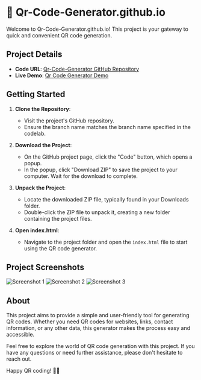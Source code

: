 # 🌟 Qr-Code-Generator.github.io

Welcome to Qr-Code-Generator.github.io! This project is your gateway to quick and convenient QR code generation. 

## Project Details

- **Code URL**: [Qr-Code-Generator GitHub Repository](https://github.com/Harish-Srinivas-07/Qr-Code-Generator.github.io)
- **Live Demo**: [Qr Code Generator Demo](https://mahalakshmi-college-qrmaker.netlify.app/)

## Getting Started

1. **Clone the Repository**:
   - Visit the project's GitHub repository.
   - Ensure the branch name matches the branch name specified in the codelab.

2. **Download the Project**:
   - On the GitHub project page, click the "Code" button, which opens a popup.
   - In the popup, click "Download ZIP" to save the project to your computer. Wait for the download to complete.

3. **Unpack the Project**:
   - Locate the downloaded ZIP file, typically found in your Downloads folder.
   - Double-click the ZIP file to unpack it, creating a new folder containing the project files.

4. **Open index.html**:
   - Navigate to the project folder and open the `index.html` file to start using the QR code generator.

## Project Screenshots
![Screenshot 1](https://user-images.githubusercontent.com/114596900/215251826-b698db6a-1eab-456b-ada7-bc5a87d2fd84.png)
![Screenshot 2](https://user-images.githubusercontent.com/114596900/215251771-89c207d6-3b6d-4993-8945-bd9ac685d014.png)
![Screenshot 3](https://user-images.githubusercontent.com/114596900/215251809-ccbde98b-323d-4f02-80a0-ecd94abf9918.png)

## About

This project aims to provide a simple and user-friendly tool for generating QR codes. Whether you need QR codes for websites, links, contact information, or any other data, this generator makes the process easy and accessible.

Feel free to explore the world of QR code generation with this project. If you have any questions or need further assistance, please don't hesitate to reach out.

Happy QR coding! 🚀📲
